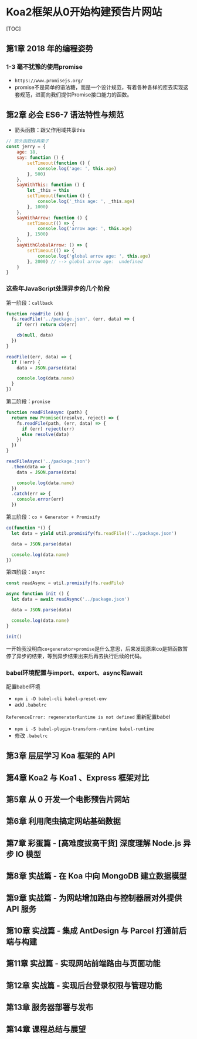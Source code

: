 # Koa2框架从0开始构建预告片网站

[TOC]

## 第1章 2018 年的编程姿势

### 1-3 毫不犹豫的使用promise

* `https://www.promisejs.org/`
* promise不是简单的语法糖，而是一个设计规范，有着各种各样的库去实现这套规范，进而向我们提供Promise接口能力的函数。

## 第2章 必会 ES6-7 语法特性与规范

* 箭头函数：跟父作用域共享this

```js
// 箭头函数经典栗子
const jerry = {
    age: 18,
    say: function () {
        setTimeout(function () {
            console.log('age: ', this.age)
        }, 500)
    },
    sayWithThis: function () {
        let _this = this
        setTimeout(function () {
            console.log('_this age: ', _this.age)
        }, 1000)
    },
    sayWithArrow: function () {
        setTimeout(() => {
            console.log('arrow age: ', this.age)
        }, 1500)
    },
    sayWithGlobalArrow: () => {
        setTimeout(() => {
            console.log('global arrow age: ', this.age)
        }, 2000) // --> global arrow age:  undefined
    }
}
```

### 这些年JavaScript处理异步的几个阶段

第一阶段：`callback`

```js
function readFile (cb) {
  fs.readFile('../package.json', (err, data) => {
    if (err) return cb(err)

    cb(null, data)
  })
}

readFile((err, data) => {
  if (!err) {
    data = JSON.parse(data)

    console.log(data.name)
  }
})
```

第二阶段：`promise`

```js
function readFileAsync (path) {
  return new Promise((resolve, reject) => {
    fs.readFile(path, (err, data) => {
      if (err) reject(err)
      else resolve(data)
    })
  })
}

readFileAsync('../package.json')
  .then(data => {
    data = JSON.parse(data)

    console.log(data.name)
  })
  .catch(err => {
    console.error(err)
  })
```

第三阶段：`co + Generator + Promisify`

```js
co(function *() {
  let data = yield util.promisify(fs.readFile)('../package.json')

  data = JSON.parse(data)

  console.log(data.name)
})
```

第四阶段：`async`

```js
const readAsync = util.promisify(fs.readFile)

async function init () {
  let data = await readAsync('../package.json')

  data = JSON.parse(data)

  console.log(data.name)
}

init()
```

一开始我没明白`co+generator+promise`是什么意思，后来发现原来co是把函数暂停了异步的结果，等到异步结果出来后再去执行后续的代码。

### babel环境配置与import、export、async和await

配置babel环境

* `npm i -D babel-cli babel-preset-env`
* add `.babelrc`

`ReferenceError: regeneratorRuntime is not defined` 重新配置babel

* `npm i -S babel-plugin-transform-runtime babel-runtime`
* 修改 `.babelrc`

## 第3章 层层学习 Koa 框架的 API

## 第4章 Koa2 与 Koa1 、Express 框架对比

## 第5章 从 0 开发一个电影预告片网站

## 第6章 利用爬虫搞定网站基础数据

## 第7章 彩蛋篇 - [高难度拔高干货] 深度理解 Node.js 异步 IO 模型

## 第8章 实战篇 - 在 Koa 中向 MongoDB 建立数据模型

## 第9章 实战篇 - 为网站增加路由与控制器层对外提供 API 服务

## 第10章 实战篇 - 集成 AntDesign 与 Parcel 打通前后端与构建

## 第11章 实战篇 - 实现网站前端路由与页面功能

## 第12章 实战篇 - 实现后台登录权限与管理功能

## 第13章 服务器部署与发布

## 第14章 课程总结与展望
